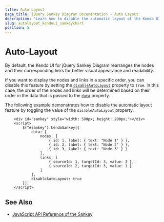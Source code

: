 ```yaml
---
title: Auto Layout
page_title: jQuery Sankey Diagram Documentation - Auto Layout
description: "Learn how to disable the automatic layout of the Kendo UI for jQuery Sankey Diagram, which is active by default."
slug: autolayout_kendoui_sankeychart
position: 5
---
```


# Auto-Layout

By default, the Kendo UI for jQuery Sankey Diagram rearranges the nodes and their corresponding links for better visual appearance and readability.

If you want to display the nodes and links in a specific order, you can disable this feature by setting the [`disableAutoLayout`](/api/javascript/dataviz/ui/sankey/configuration/disableautolayout) property to `true`. In this case, the order of the nodes and links will be determined based on their order in the data that is passed to the [`data`](/api/javascript/dataviz/ui/sankey/configuration/data) property.

The following example demonstrates how to disable the automatic layout feature by toggling the value of the `disableAutoLayout` property.

```dojo
    <div id="sankey" style="width: 500px; height: 200px;"></div>
    <script>
        $("#sankey").kendoSankey({
            data: {
                nodes: [
                    { id: 1, label: { text: "Node 1" } },
                    { id: 2, label: { text: "Node 2" } },
                    { id: 3, label: { text: "Node 3" } }
                ],
                links: [
                    { sourceId: 1, targetId: 3, value: 2 },
                    { sourceId: 2, targetId: 3, value: 1 }
                ]
            },
            disableAutoLayout: true
        });
    </script>
```


## See Also

* [JavaScript API Reference of the Sankey](/api/javascript/dataviz/ui/sankey)
